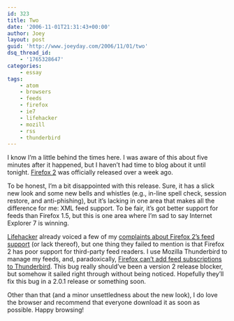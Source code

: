 ```yaml
---
id: 323
title: Two
date: '2006-11-01T21:31:43+00:00'
author: Joey
layout: post
guid: 'http://www.joeyday.com/2006/11/01/two'
dsq_thread_id:
    - '1765328647'
categories:
    - essay
tags:
    - atom
    - browsers
    - feeds
    - firefox
    - ie7
    - lifehacker
    - mozill
    - rss
    - thunderbird
---
```


I know I’m a little behind the times here. I was aware of this about five minutes after it happened, but I haven’t had time to blog about it until tonight. [Firefox 2](http://www.spreadfirefox.com/?q=affiliates&id=5005&t=85) was officially released over a week ago.

To be honest, I’m a bit disappointed with this release. Sure, it has a slick new look and some new bells and whistles (e.g., in-line spell check, session restore, and anti-phishing), but it’s lacking in one area that makes all the difference for me: XML feed support. To be fair, it’s got better support for feeds than Firefox 1.5, but this is one area where I’m sad to say Internet Explorer 7 is winning.

[Lifehacker](http://www.lifehacker.com) already voiced a few of my [complaints about Firefox 2’s feed support](http://lifehacker.com/software/firefox/ie7-still-handles-feeds-better-than-firefox-20-204051.php) (or lack thereof), but one thing they failed to mention is that Firefox 2 has poor support for third-party feed readers. I use Mozilla Thunderbird to manage my feeds, and, paradoxically, [Firefox can’t add feed subscriptions to Thunderbird](https://bugzilla.mozilla.org/show_bug.cgi?id=348450). This bug really should’ve been a version 2 release blocker, but somehow it sailed right through without being noticed. Hopefully they’ll fix this bug in a 2.0.1 release or something soon.

Other than that (and a minor unsettledness about the new look), I do love the browser and recommend that everyone download it as soon as possible. Happy browsing!